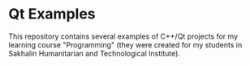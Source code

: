 # Qt Examples
This repository contains several examples of C++/Qt projects for my learning course "Programming" (they were created for my students in Sakhalin Humanitarian and Technological Institute).
